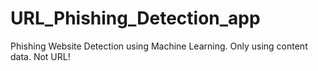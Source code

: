# URL_Phishing_Detection_app
Phishing Website Detection using Machine Learning. Only using content data. Not URL!
